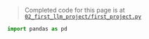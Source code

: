 > Completed code for this page is at [`02_first_llm_project/first_project.py`](https://github.com/robertritz/Building-LLM-Powered-Systems/blob/main/02_first_llm_project/first_project.py)

```python
import pandas as pd
```

